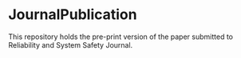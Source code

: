 # JournalPublication
This repository holds the pre-print version of the paper submitted to Reliability and System Safety Journal.
